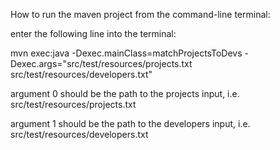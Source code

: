How to run the maven project from the command-line terminal:

enter the following line into the terminal: 

mvn exec:java -Dexec.mainClass=matchProjectsToDevs -Dexec.args="src/test/resources/projects.txt src/test/resources/developers.txt"

argument 0 should be the path to the projects input, i.e. src/test/resources/projects.txt

argument 1 should be the path to the developers input, i.e. src/test/resources/developers.txt
